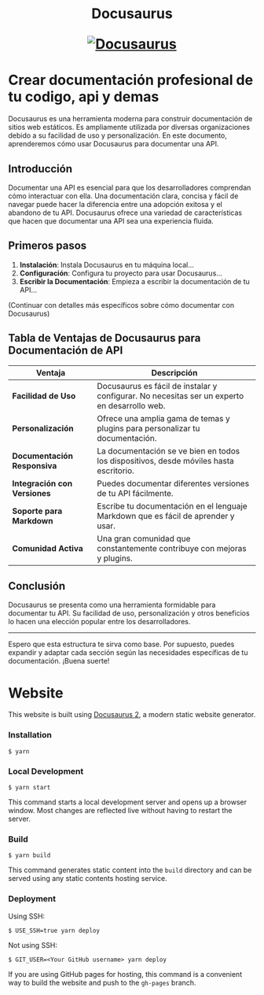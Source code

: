 
<h1 align="center">
  <p align="center">Docusaurus</p>
  <a href="https://docusaurus.io"><img src="https://docusaurus.io/img/slash-introducing.svg" alt="Docusaurus"></a>
</h1>

# Crear documentación profesional de tu codigo, api y demas

Docusaurus es una herramienta moderna para construir documentación de sitios web estáticos. Es ampliamente utilizada por diversas organizaciones debido a su facilidad de uso y personalización. En este documento, aprenderemos cómo usar Docusaurus para documentar una API.

## Introducción

Documentar una API es esencial para que los desarrolladores comprendan cómo interactuar con ella. Una documentación clara, concisa y fácil de navegar puede hacer la diferencia entre una adopción exitosa y el abandono de tu API. Docusaurus ofrece una variedad de características que hacen que documentar una API sea una experiencia fluida.

## Primeros pasos

1. **Instalación**: Instala Docusaurus en tu máquina local...
2. **Configuración**: Configura tu proyecto para usar Docusaurus...
3. **Escribir la Documentación**: Empieza a escribir la documentación de tu API...

(Continuar con detalles más específicos sobre cómo documentar con Docusaurus)

## Tabla de Ventajas de Docusaurus para Documentación de API

| Ventaja                       | Descripción                                                                                   |
|-------------------------------|---------------------------------------------------------------------------------------------|
| **Facilidad de Uso**          | Docusaurus es fácil de instalar y configurar. No necesitas ser un experto en desarrollo web. |
| **Personalización**           | Ofrece una amplia gama de temas y plugins para personalizar tu documentación.                |
| **Documentación Responsiva**  | La documentación se ve bien en todos los dispositivos, desde móviles hasta escritorio.       |
| **Integración con Versiones** | Puedes documentar diferentes versiones de tu API fácilmente.                                 |
| **Soporte para Markdown**     | Escribe tu documentación en el lenguaje Markdown que es fácil de aprender y usar.            |
| **Comunidad Activa**          | Una gran comunidad que constantemente contribuye con mejoras y plugins.                      |

## Conclusión

Docusaurus se presenta como una herramienta formidable para documentar tu API. Su facilidad de uso, personalización y otros beneficios lo hacen una elección popular entre los desarrolladores.

---

Espero que esta estructura te sirva como base. Por supuesto, puedes expandir y adaptar cada sección según las necesidades específicas de tu documentación. ¡Buena suerte!



# Website

This website is built using [Docusaurus 2](https://docusaurus.io/), a modern static website generator.

### Installation

```
$ yarn
```

### Local Development

```
$ yarn start
```

This command starts a local development server and opens up a browser window. Most changes are reflected live without having to restart the server.

### Build

```
$ yarn build
```

This command generates static content into the `build` directory and can be served using any static contents hosting service.

### Deployment

Using SSH:

```
$ USE_SSH=true yarn deploy
```

Not using SSH:

```
$ GIT_USER=<Your GitHub username> yarn deploy
```

If you are using GitHub pages for hosting, this command is a convenient way to build the website and push to the `gh-pages` branch.
